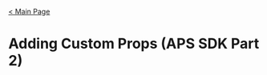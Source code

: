 [< Main Page](https://github.com/guiglass/LUXOR/blob/gh-pages/index.md)

# Adding Custom Props (APS SDK Part 2)
